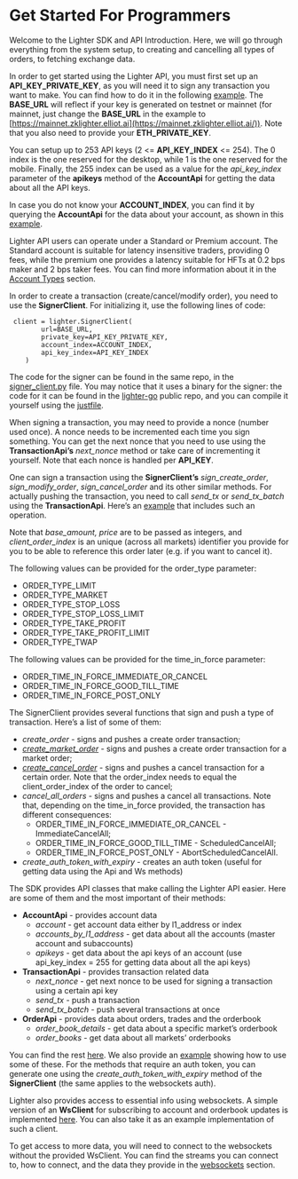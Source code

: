 # Get Started For Programmers
Welcome to the Lighter SDK and API Introduction. Here, we will go through everything from the system setup, to creating and cancelling all types of orders, to fetching exchange data.

In order to get started using the Lighter API, you must first set up an **API\_KEY\_PRIVATE\_KEY**, as you will need it to sign any transaction you want to make. You can find how to do it in the following [example](https://github.com/elliottech/lighter-python/blob/main/examples/system_setup.py). The **BASE\_URL** will reflect if your key is generated on testnet or mainnet (for mainnet, just change the **BASE\_URL** in the example to [https://mainnet.zklighter.elliot.ai](https://mainnet.zklighter.elliot.ai/)). Note that you also need to provide your **ETH\_PRIVATE\_KEY**.

You can setup up to 253 API keys (2 <= **API\_KEY\_INDEX** <= 254). The 0 index is the one reserved for the desktop, while 1 is the one reserved for the mobile. Finally, the 255 index can be used as a value for the _api\_key\_index_ parameter of the **apikeys** method of the **AccountApi** for getting the data about all the API keys.

In case you do not know your **ACCOUNT\_INDEX**, you can find it by querying the **AccountApi** for the data about your account, as shown in this [example](https://github.com/elliottech/lighter-python/blob/main/examples/get_info.py).

Lighter API users can operate under a Standard or Premium account. The Standard account is suitable for latency insensitive traders, providing 0 fees, while the premium one provides a latency suitable for HFTs at 0.2 bps maker and 2 bps taker fees. You can find more information about it in the [Account Types](https://apibetadocs.lighter.xyz/edit/account-types) section.

In order to create a transaction (create/cancel/modify order), you need to use the **SignerClient**. For initializing it, use the following lines of code:

```
 client = lighter.SignerClient(  
        url=BASE_URL,  
        private_key=API_KEY_PRIVATE_KEY,  
        account_index=ACCOUNT_INDEX,  
        api_key_index=API_KEY_INDEX  
    )

```


The code for the signer can be found in the same repo, in the [signer\_client.py](https://github.com/elliottech/lighter-python/blob/main/lighter/signer_client.py) file. You may notice that it uses a binary for the signer: the code for it can be found in the [lighter-go](https://github.com/elliottech/lighter-go) public repo, and you can compile it yourself using the [justfile](https://github.com/elliottech/lighter-go/blob/main/justfile).

When signing a transaction, you may need to provide a nonce (number used once). A nonce needs to be incremented each time you sign something. You can get the next nonce that you need to use using the **TransactionApi’s** _next\_nonce_ method or take care of incrementing it yourself. Note that each nonce is handled per **API\_KEY**.

One can sign a transaction using the **SignerClient’s** _sign\_create\_order_, _sign\_modify\_order_, _sign\_cancel\_order_ and its other similar methods. For actually pushing the transaction, you need to call _send\_tx_ or _send\_tx\_batch_ using the **TransactionApi**. Here’s an [example](https://github.com/elliottech/lighter-python/blob/main/examples/send_tx_batch.py) that includes such an operation.

Note that _base\_amount, price_ are to be passed as integers, and _client\_order\_index_ is an unique (across all markets) identifier you provide for you to be able to reference this order later (e.g. if you want to cancel it).

The following values can be provided for the order\_type parameter:

*   ORDER\_TYPE\_LIMIT
*   ORDER\_TYPE\_MARKET
*   ORDER\_TYPE\_STOP\_LOSS
*   ORDER\_TYPE\_STOP\_LOSS\_LIMIT
*   ORDER\_TYPE\_TAKE\_PROFIT
*   ORDER\_TYPE\_TAKE\_PROFIT\_LIMIT
*   ORDER\_TYPE\_TWAP

The following values can be provided for the time\_in\_force parameter:

*   ORDER\_TIME\_IN\_FORCE\_IMMEDIATE\_OR\_CANCEL
*   ORDER\_TIME\_IN\_FORCE\_GOOD\_TILL\_TIME
*   ORDER\_TIME\_IN\_FORCE\_POST\_ONLY

The SignerClient provides several functions that sign and push a type of transaction. Here’s a list of some of them:

*   _create\_order_ - signs and pushes a create order transaction;
*   [_create\_market\_order_](https://github.com/elliottech/lighter-python/blob/main/examples/create_market_order.py) - signs and pushes a create order transaction for a market order;
*   [_create\_cancel\_order_](create_cancel_order) - signs and pushes a cancel transaction for a certain order. Note that the order\_index needs to equal the client\_order\_index of the order to cancel;
*   _cancel\_all\_orders_ - signs and pushes a cancel all transactions. Note that, depending on the time\_in\_force provided, the transaction has different consequences:
    *   ORDER\_TIME\_IN\_FORCE\_IMMEDIATE\_OR\_CANCEL - ImmediateCancelAll;
    *   ORDER\_TIME\_IN\_FORCE\_GOOD\_TILL\_TIME - ScheduledCancelAll;
    *   ORDER\_TIME\_IN\_FORCE\_POST\_ONLY - AbortScheduledCancelAll.
*   _create\_auth\_token\_with\_expiry_ - creates an auth token (useful for getting data using the Api and Ws methods)

The SDK provides API classes that make calling the Lighter API easier. Here are some of them and the most important of their methods:

*   **AccountApi** - provides account data
    *   _account_ - get account data either by l1\_address or index
    *   _accounts\_by\_l1\_address_ - get data about all the accounts (master account and subaccounts)
    *   _apikeys_ - get data about the api keys of an account (use api\_key\_index = 255 for getting data about all the api keys)
*   **TransactionApi** - provides transaction related data
    *   _next\_nonce_ - get next nonce to be used for signing a transaction using a certain api key
    *   _send\_tx_ - push a transaction
    *   _send\_tx\_batch_ - push several transactions at once
*   **OrderApi** - provides data about orders, trades and the orderbook
    *   _order\_book\_details_ - get data about a specific market’s orderbook
    *   _order\_books_ - get data about all markets’ orderbooks

You can find the rest [here](https://github.com/elliottech/lighter-python/tree/main/lighter/api). We also provide an [example](https://github.com/elliottech/lighter-python/blob/main/examples/get_info.py) showing how to use some of these. For the methods that require an auth token, you can generate one using the _create\_auth\_token\_with\_expiry_ method of the **SignerClient** (the same applies to the websockets auth).

Lighter also provides access to essential info using websockets. A simple version of an **WsClient** for subscribing to account and orderbook updates is implemented [here](https://github.com/elliottech/lighter-python/blob/main/lighter/ws_client.py). You can also take it as an example implementation of such a client.

To get access to more data, you will need to connect to the websockets without the provided WsClient. You can find the streams you can connect to, how to connect, and the data they provide in the [websockets](https://apibetadocs.lighter.xyz/edit/websocket-reference) section.
